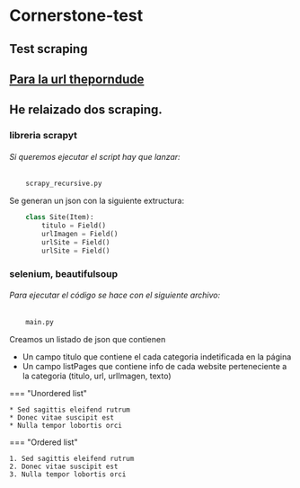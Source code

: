 # Cornerstone-test

## Test scraping

## [Para la url theporndude](https://theporndude.com/)

## He relaizado dos scraping.

### **libreria scrapyt**


###### Si queremos ejecutar el script hay que lanzar:



```Python
    scrapy_recursive.py
```

Se generan un json con la siguiente extructura:

```Python
    class Site(Item):
        titulo = Field()
        urlImagen = Field()
        urlSite = Field()
        urlSite = Field()
```


### **selenium, beautifulsoup**


###### Para ejecutar el código se hace con el siguiente archivo:

```Python
    main.py
```

Creamos un listado de json que contienen

* Un campo titulo que contiene el cada categoria indetificada en la página
* Un campo listPages que contiene info de cada website perteneciente a la categoria (titulo, url, urlImagen, texto)


=== "Unordered list"

    * Sed sagittis eleifend rutrum
    * Donec vitae suscipit est
    * Nulla tempor lobortis orci

=== "Ordered list"

    1. Sed sagittis eleifend rutrum
    2. Donec vitae suscipit est
    3. Nulla tempor lobortis orci